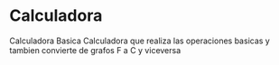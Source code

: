 # Calculadora
Calculadora Basica
Calculadora que realiza las operaciones basicas y tambien convierte de grafos F a C y viceversa
